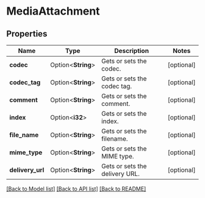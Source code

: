 # MediaAttachment

## Properties

Name | Type | Description | Notes
------------ | ------------- | ------------- | -------------
**codec** | Option<**String**> | Gets or sets the codec. | [optional]
**codec_tag** | Option<**String**> | Gets or sets the codec tag. | [optional]
**comment** | Option<**String**> | Gets or sets the comment. | [optional]
**index** | Option<**i32**> | Gets or sets the index. | [optional]
**file_name** | Option<**String**> | Gets or sets the filename. | [optional]
**mime_type** | Option<**String**> | Gets or sets the MIME type. | [optional]
**delivery_url** | Option<**String**> | Gets or sets the delivery URL. | [optional]

[[Back to Model list]](../README.md#documentation-for-models) [[Back to API list]](../README.md#documentation-for-api-endpoints) [[Back to README]](../README.md)


